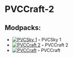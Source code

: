# PVCCraft-2

## Modpacks:
* [![PVCSky 1](https://cf.way2muchnoise.eu/1207730.svg)](#) **-** PVCSky 1
* [![PVCCraft 2](https://cf.way2muchnoise.eu/1057847.svg)](https://www.curseforge.com/minecraft/modpacks/pvccraft2) **-** PVCCraft 2
* [![PVCCraft](https://cf.way2muchnoise.eu/1009444.svg)](https://www.curseforge.com/minecraft/modpacks/pvccraft) **-** PVCCraft
